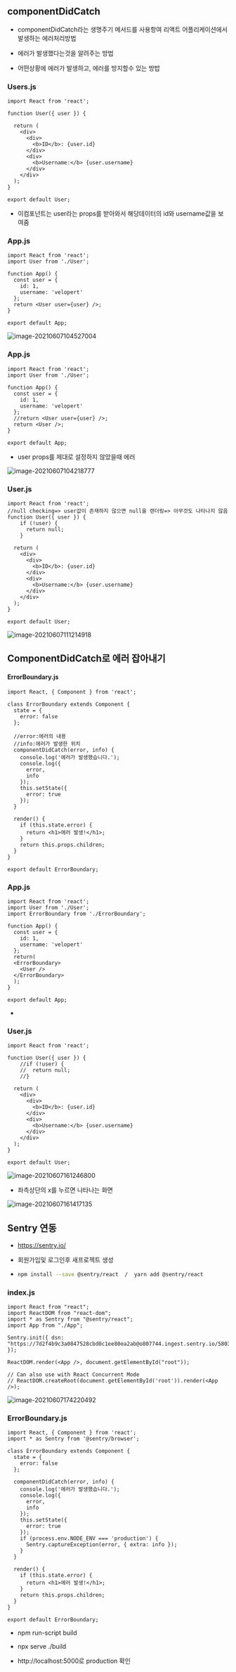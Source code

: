 ## componentDidCatch

- componentDidCatch라는 생명주기 메서드를 사용항여 리액트 어플리케이션에서 발생하는 에러처리방법 

- 에러가 발생했다는것을 알려주는 방법

- 어떤상황에 에러가 발생하고, 에러를 방지할수 있는 방밥

  

### Users.js

```react
import React from 'react';

function User({ user }) {
  
  return (
    <div>
      <div>
        <b>ID</b>: {user.id}
      </div>
      <div>
        <b>Username:</b> {user.username}
      </div>
    </div>
  );
}

export default User;
```

- 이컴포넌트는  user라는 props를 받아와서 해당데이터의 id와 username값을 보여줌

### App.js

```react
import React from 'react';
import User from './User';

function App() {
  const user = {
    id: 1,
    username: 'velopert'
  };
  return <User user={user} />;
}

export default App;
```



![image-20210607104527004](./resources/images/image-21-2-1.png)





### App.js

```react
import React from 'react';
import User from './User';

function App() {
  const user = {
    id: 1,
    username: 'velopert'
  };
  //return <User user={user} />;
  return <User />;
}

export default App;
```



- user props를 제대로 설정하지 않았을때 에러



![image-20210607104218777](./resources/images/image-21-2-2.png)







### User.js

```react
import React from 'react';
//null checking=> user값이 존재하지 않으면 null을 렌더링=> 아무것도 나타나지 않음
function User({ user }) {
    if (!user) {
      return null;
    }

  return (
    <div>
      <div>
        <b>ID</b>: {user.id}
      </div>
      <div>
        <b>Username:</b> {user.username}
      </div>
    </div>
  );
}

export default User;
```

![image-20210607111214918](./resources/images/image-21-2-3.png)







## ComponentDidCatch로 에러 잡아내기



#### ErrorBoundary.js

```react
import React, { Component } from 'react';

class ErrorBoundary extends Component {
  state = {
    error: false
  };

  //error:에러의 내용
  //info:에러가 발생한 위치 
  componentDidCatch(error, info) {
    console.log('에러가 발생했습니다.');
    console.log({
      error,
      info
    });
    this.setState({
      error: true
    });
  }

  render() {
    if (this.state.error) {
      return <h1>에러 발생!</h1>;
    }
    return this.props.children;
  }
}

export default ErrorBoundary;
```





### App.js

```react
import React from 'react';
import User from './User';
import ErrorBoundary from './ErrorBoundary';

function App() {
  const user = {
    id: 1,
    username: 'velopert'
  };
  return(
  <ErrorBoundary>
    <User />
  </ErrorBoundary>
  );
}

export default App;
```

- 

### User.js

```react
import React from 'react';

function User({ user }) {
    //if (!user) {
    //  return null;
    //}

  return (
    <div>
      <div>
        <b>ID</b>: {user.id}
      </div>
      <div>
        <b>Username:</b> {user.username}
      </div>
    </div>
  );
}

export default User;
```



![image-20210607161246800](./resources/images/image-21-2-4.png)



- 좌측상단의 x를 누르면 나타나는 화면

![image-20210607161417135](./resources/images/image-21-2-5.png)



##  Sentry 연동

- https://sentry.io/

- 회원가입및 로그인후 새프로젝트 생성

- ```bash
  npm install --save @sentry/react  /  yarn add @sentry/react
  
  ```

### index.js

```react
import React from "react";
import ReactDOM from "react-dom";
import * as Sentry from "@sentry/react";
import App from "./App";

Sentry.init({ dsn: "https://7d2f4b9c3a0847528cbd0c1ee80ea2ab@o807744.ingest.sentry.io/5803725" });

ReactDOM.render(<App />, document.getElementById("root"));

// Can also use with React Concurrent Mode
// ReactDOM.createRoot(document.getElementById('root')).render(<App />);

```





![image-20210607174220492](./resources/images/image-21-2-6.png)









### ErrorBoundary.js

```react
import React, { Component } from 'react';
import * as Sentry from '@sentry/browser';

class ErrorBoundary extends Component {
  state = {
    error: false
  };

  componentDidCatch(error, info) {
    console.log('에러가 발생했습니다.');
    console.log({
      error,
      info
    });
    this.setState({
      error: true
    });
    if (process.env.NODE_ENV === 'production') {
      Sentry.captureException(error, { extra: info });
    }
  }

  render() {
    if (this.state.error) {
      return <h1>에러 발생!</h1>;
    }
    return this.props.children;
  }
}

export default ErrorBoundary;
```

- npm run-script build

- npx serve ./build 

- http://localhost:5000로 production 확인

  

  
